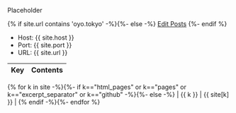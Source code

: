 ---
---
Placeholder

{% if site.url contains 'oyo.tokyo' -%}{%- else -%}
<a href="/admin/collections/posts" target="_blank">Edit Posts</a>
{%- endif %}

* Host: {{ site.host }}
* Port: {{ site.port }}
* URL: {{ site.url }}

| Key | Contents |
| --- | --- |
{% for k in site -%}{%- if k=="html_pages" or k=="pages" or k=="excerpt_separator" or k=="github" -%}{%- else -%}
| {{ k }} | {{ site[k] }} |
{% endif -%}{%- endfor %}
